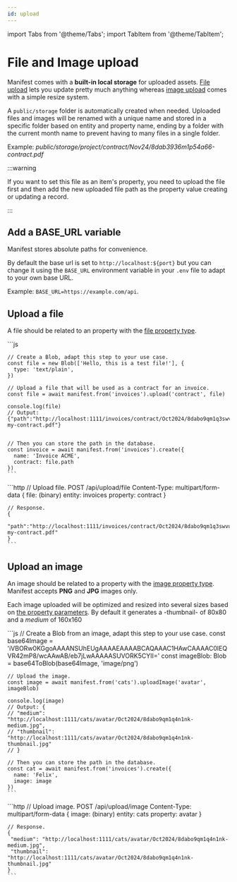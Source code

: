 ```yaml
---
id: upload
---
```


import Tabs from '@theme/Tabs';
import TabItem from '@theme/TabItem';

# File and Image upload

Manifest comes with a **built-in local storage** for uploaded assets. [File upload](#upload-a-file) lets you update pretty much anything whereas [image upload](#upload-an-image) comes with a simple resize system.

A `public/storage` folder is automatically created when needed. Uploaded files and images will be renamed with a unique name and stored in a specific folder based on entity and property name, ending by a folder with the current month name to prevent having to many files in a single folder.

Example: _public/storage/project/contract/Nov24/8dab3936m1p54a66-contract.pdf_

:::warning

If you want to set this file as an item's property, you need to upload the file first and then add the new uploaded file path as the property value creating or updating a record.

:::

## Add a BASE_URL variable

Manifest stores absolute paths for convenience.

By default the base url is set to `http://localhost:${port}` but you can change it using the `BASE_URL` environment variable in your `.env` file to adapt to your own base URL.

Example: `BASE_URL=https://example.com/api`.

## Upload a file

A file should be related to an property with the [file property type](./properties.md#file).

<Tabs>
  <TabItem value="sdk" label="JS SDK" default>
    ```js

    // Create a Blob, adapt this step to your use case.
    const file = new Blob(['Hello, this is a test file!'], {
      type: 'text/plain',
    })

    // Upload a file that will be used as a contract for an invoice.
    const file = await manifest.from('invoices').upload('contract', file)

    console.log(file)
    // Output: {"path":"http://localhost:1111/invoices/contract/Oct2024/8dabo9qm1q3swvu-my-contract.pdf"}


    // Then you can store the path in the database.
    const invoice = await manifest.from('invoices').create({
      name: 'Invoice ACME',
      contract: file.path
    })
    ```

  </TabItem>
  <TabItem value="rest" label="REST API" default>
    ```http
    // Upload file.
    POST /api/upload/file
    Content-Type: multipart/form-data
    {
        file: (binary)
        entity: invoices
        property: contract
    }

    // Response.
    {
        "path":"http://localhost:1111/invoices/contract/Oct2024/8dabo9qm1q3swvu-my-contract.pdf"
    }
    ```

  </TabItem>
</Tabs>

## Upload an image

An image should be related to a property with the [image property type](./properties.md#image). Manifest accepts **PNG** and **JPG** images only.

Each image uploaded will be optimized and resized into several sizes based on [the property parameters](properties#parameters-1). By default it generates a -thumbnail- of 80x80 and a _medium_ of 160x160

<Tabs>
  <TabItem value="sdk" label="JS SDK" default>
    ```js
    // Create a Blob from an image, adapt this step to your use case.
    const base64Image =
      'iVBORw0KGgoAAAANSUhEUgAAAAEAAAABCAQAAAC1HAwCAAAAC0lEQVR42mP8/wcAAwAB/eb7jLwAAAAASUVORK5CYII='
    const imageBlob: Blob = base64ToBlob(base64Image, 'image/png')

    // Upload the image.
    const image = await manifest.from('cats').uploadImage('avatar', imageBlob)

    console.log(image)
    // Output: {
    // "medium": "http://localhost:1111/cats/avatar/Oct2024/8dabo9qm1q4n1nk-medium.jpg",
    // "thumbnail": "http://localhost:1111/cats/avatar/Oct2024/8dabo9qm1q4n1nk-thumbnail.jpg"
    // }

    // Then you can store the path in the database.
    const cat = await manifest.from('invoices').create({
      name: 'Felix',
      image: image
    })
    ```

  </TabItem>
  <TabItem value="rest" label="REST API" default>
    ```http
    // Upload image.
    POST /api/upload/image
    Content-Type: multipart/form-data
    {
        image: (binary)
        entity: cats
        property: avatar
    }

    // Response.
    {
     "medium": "http://localhost:1111/cats/avatar/Oct2024/8dabo9qm1q4n1nk-medium.jpg",
     "thumbnail": "http://localhost:1111/cats/avatar/Oct2024/8dabo9qm1q4n1nk-thumbnail.jpg"
    }
    ```

  </TabItem>
</Tabs>

